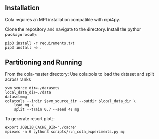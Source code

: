## Installation
Cola requires an MPI installation compatible with mpi4py.

Clone the repository and navigate to the directory. 
Install the python package locally:
```
pip3 install -r requirements.txt
pip3 install -e .
```

## Partitioning and Running

From the cola-master directory: Use colatools to load the dataset and split across ranks
```
svm_source_dir=./datasets
local_data_dir=./data
dataset=mg
colatools --indir $svm_source_dir --outdir $local_data_dir \
    load mg \
    split --train 0.7 --seed 42 mg
```

To generate report plots:
```
export JOBLIB_CACHE_DIR='./cache'
mpiexec -n 6 python3 scripts/run_cola_experiments.py mg
```
